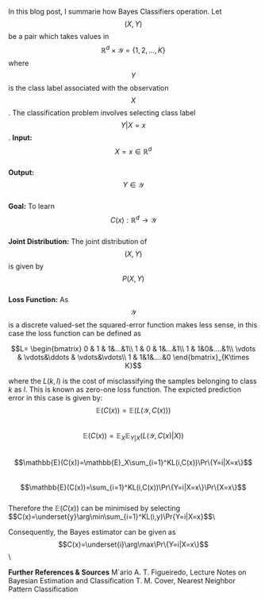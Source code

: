 <script src="https://cdn.mathjax.org/mathjax/latest/MathJax.js?config=TeX-AMS-MML_HTMLorMML" type="text/javascript"></script>
In this blog post, I summarie how Bayes Classifiers operation. Let $$(X,Y)$$ be a pair which takes values in $$\mathbb{R}^d\times\mathcal{Y}=\{1,2,...,K\}$$ where $$Y$$ is the class label associated with the observation $$X$$. The classification problem involves selecting class label $$Y|X=x$$.
**Input:** $$X=x\in \mathbb{R}^d$$ \
**Output:** $$Y\in\mathcal{Y}$$ \
**Goal:** To learn $$C(x):\mathbb{R}^d\rightarrow\mathcal{Y}$$ \
**Joint Distribution:**  The joint distribution of $$(X,Y)$$ is given by $$P(X,Y)$$ \
**Loss Function:**  As $$\mathcal{Y}$$ is a discrete valued-set the squared-error function makes less sense, in this case the loss function can be defined as

$$L= \begin{bmatrix}  
0 & 1 & 1&...&1\\  
1 & 0 & 1&...&1\\
1 & 1&0&....&1\\
\vdots & \vdots&\ddots & \vdots&\vdots\\
1 & 1&1&....&0 
\end{bmatrix}_{K\times K}$$

where the $L(k,l)$ is the cost of misclassifying the samples belonging to class $k$ as $l$. This is known as zero-one loss function. The expicted prediction error in this case is given by:
$$\mathbb{E}(C(x))=\mathbb{E}(L(\mathcal{Y},C(x)))$$\
$$\mathbb{E}(C(x))=\mathbb{E}_X\mathbb{E}_{Y|X}(L(\mathcal{Y},C(x)|X))$$\
$$\mathbb{E}(C(x))=\mathbb{E}_X\sum_{i=1}^KL(i,C(x))\Pr\{Y=i|X=x\}$$\
$$\mathbb{E}(C(x))=\sum_{i=1}^KL(i,C(x))\Pr\{Y=i|X=x\}\Pr\{X=x\}$$\
Therefore the $\mathbb{E}(C(x))$ can be minimised by selecting 
\$$C(x)=\underset{y}\arg\min\sum_{i=1}^KL(i,y)\Pr{Y=i|X=x}$$\

Consequently, the Bayes estimator can be given as
$$C(x)=\underset{i}\arg\max\Pr\{Y=i|X=x\}$$\

**Further References & Sources**
M´ario A. T. Figueiredo, Lecture Notes on Bayesian Estimation and Classification
T. M. Cover, Nearest Neighbor Pattern Classification
